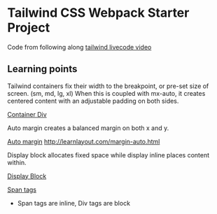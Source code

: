 # Tailwind CSS Webpack Starter Project

Code from following along [tailwind livecode video](https://www.youtube.com/watch?v=17OBlxY2C_0)

## Learning points

Tailwind containers fix their width to the breakpoint, or pre-set size of screen. (sm, md, lg, xl)
When this is coupled with mx-auto, it creates centered content with an adjustable padding on both 
sides. 

[Container Div](https://stackoverflow.com/questions/354739/why-should-i-use-a-container-div-in-html)

Auto margin creates a balanced margin on both x and y.

[Auto margin](https://stackoverflow.com/questions/3170772/what-does-auto-do-in-margin0-auto)
http://learnlayout.com/margin-auto.html

Display block allocates fixed space while display inline places content within. 

[Display Block](https://quirksmode.org/css/css2/display.html#block)

[Span tags](https://www.codecademy.com/en/forum_questions/502ad0ea558dfe0002026d69)
- Span tags are inline, Div tags are block
